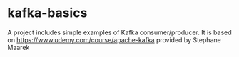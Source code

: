 # kafka-basics
A project includes simple examples of Kafka consumer/producer. 
It is based on https://www.udemy.com/course/apache-kafka provided by Stephane Maarek